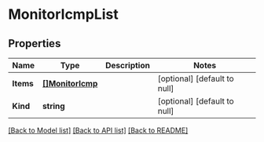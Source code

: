 # MonitorIcmpList

## Properties
Name | Type | Description | Notes
------------ | ------------- | ------------- | -------------
**Items** | [**[]MonitorIcmp**](monitor_icmp.md) |  | [optional] [default to null]
**Kind** | **string** |  | [optional] [default to null]

[[Back to Model list]](../README.md#documentation-for-models) [[Back to API list]](../README.md#documentation-for-api-endpoints) [[Back to README]](../README.md)


